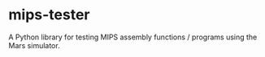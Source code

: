 # mips-tester
A Python library for testing MIPS assembly functions / programs using the Mars simulator.
